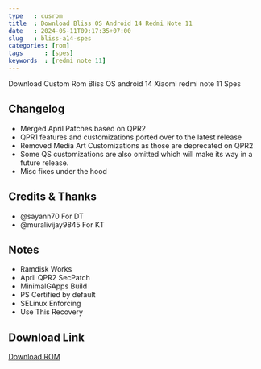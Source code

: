 ```yaml
---
type   : cusrom
title  : Download Bliss OS Android 14 Redmi Note 11
date   : 2024-05-11T09:17:35+07:00
slug   : bliss-a14-spes
categories: [rom]
tags      : [spes]
keywords  : [redmi note 11]
---
```


Download Custom Rom Bliss OS android 14 Xiaomi redmi note 11 Spes


## Changelog
- Merged April Patches based on QPR2
- QPR1 features and customizations ported over to the latest release
- Removed Media Art Customizations as those are deprecated on QPR2
- Some QS customizations are also omitted which will make its way in a future release.
- Misc fixes under the hood

## Credits & Thanks
- @sayann70 For DT
- @muralivijay9845 For KT

## Notes
- Ramdisk Works
- April QPR2 SecPatch
- MinimalGApps Build
- PS Certified by default 
- SELinux Enforcing
- Use This Recovery


## Download Link
[Download ROM](https://sourceforge.net/projects/cstmizdroms/files/Bliss/Bliss-v17.4-spes-UNOFFICIAL-gapps-20240430.zip/download)

